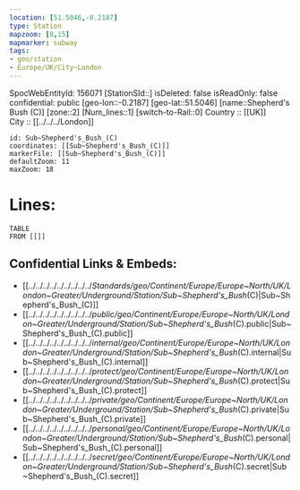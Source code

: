 ```yaml
---
location: [51.5046,-0.2187] 
type: Station 
mapzoom: [8,15] 
mapmarker: subway 
tags:
- geo/station
- Europe/UK/City~London
---
```

SpocWebEntityId: 156071
[StationSId::] 
isDeleted: false
isReadOnly: false
confidential: public
[geo-lon::-0.2187] 
[geo-lat::51.5046] 
[name::Shepherd's Bush (C)] 
[zone::2] 
[Num_lines::1] 
[switch-to-Rail::0] 
Country :: [[UK]]  
City :: [[../../../London]]  


```leaflet
id: Sub~Shepherd's_Bush_(C)
coordinates: [[Sub~Shepherd's_Bush_(C)]] 
markerFile: [[Sub~Shepherd's_Bush_(C)]] 
defaultZoom: 11 
maxZoom: 18
```


# Lines: 
```dataview
TABLE 
FROM [[]] 
```

## Confidential Links & Embeds: 
- [[../../../../../../../../../_Standards/geo/Continent/Europe/Europe~North/UK/London~Greater/Underground/Station/Sub~Shepherd's_Bush_(C)|Sub~Shepherd's_Bush_(C)]] 
- [[../../../../../../../../../_public/geo/Continent/Europe/Europe~North/UK/London~Greater/Underground/Station/Sub~Shepherd's_Bush_(C).public|Sub~Shepherd's_Bush_(C).public]] 
- [[../../../../../../../../../_internal/geo/Continent/Europe/Europe~North/UK/London~Greater/Underground/Station/Sub~Shepherd's_Bush_(C).internal|Sub~Shepherd's_Bush_(C).internal]] 
- [[../../../../../../../../../_protect/geo/Continent/Europe/Europe~North/UK/London~Greater/Underground/Station/Sub~Shepherd's_Bush_(C).protect|Sub~Shepherd's_Bush_(C).protect]] 
- [[../../../../../../../../../_private/geo/Continent/Europe/Europe~North/UK/London~Greater/Underground/Station/Sub~Shepherd's_Bush_(C).private|Sub~Shepherd's_Bush_(C).private]] 
- [[../../../../../../../../../_personal/geo/Continent/Europe/Europe~North/UK/London~Greater/Underground/Station/Sub~Shepherd's_Bush_(C).personal|Sub~Shepherd's_Bush_(C).personal]] 
- [[../../../../../../../../../_secret/geo/Continent/Europe/Europe~North/UK/London~Greater/Underground/Station/Sub~Shepherd's_Bush_(C).secret|Sub~Shepherd's_Bush_(C).secret]] 
